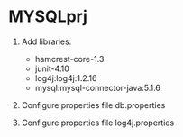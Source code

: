 # MYSQLprj

  1. Add libraries:
        - hamcrest-core-1.3
        - junit-4.10
        - log4j:log4j:1.2.16
        - mysql:mysql-connector-java:5.1.6

  2. Configure properties file db.properties
  3. Configure properties file log4j.properties